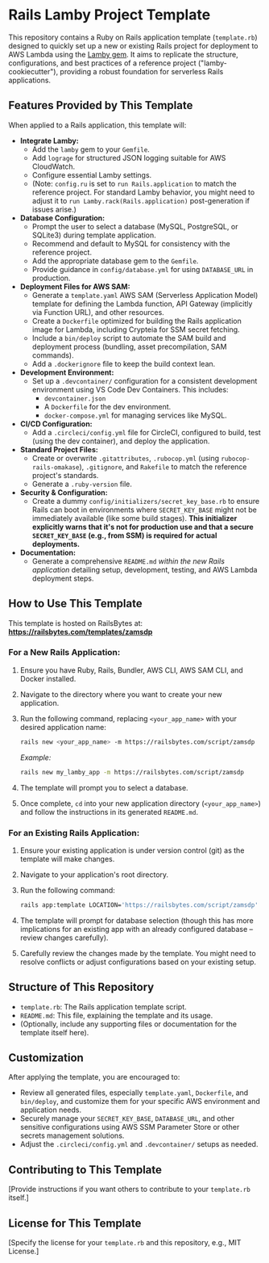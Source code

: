 # Rails Lamby Project Template

This repository contains a Ruby on Rails application template (`template.rb`) designed to quickly set up a new or existing Rails project for deployment to AWS Lambda using the [Lamby gem](https://lamby.cloud/). It aims to replicate the structure, configurations, and best practices of a reference project ("lamby-cookiecutter"), providing a robust foundation for serverless Rails applications.


## Features Provided by This Template

When applied to a Rails application, this template will:

*   **Integrate Lamby:**
    *   Add the `lamby` gem to your `Gemfile`.
    *   Add `lograge` for structured JSON logging suitable for AWS CloudWatch.
    *   Configure essential Lamby settings.
    *   (Note: `config.ru` is set to `run Rails.application` to match the reference project. For standard Lamby behavior, you might need to adjust it to `run Lamby.rack(Rails.application)` post-generation if issues arise.)
*   **Database Configuration:**
    *   Prompt the user to select a database (MySQL, PostgreSQL, or SQLite3) during template application.
    *   Recommend and default to MySQL for consistency with the reference project.
    *   Add the appropriate database gem to the `Gemfile`.
    *   Provide guidance in `config/database.yml` for using `DATABASE_URL` in production.
*   **Deployment Files for AWS SAM:**
    *   Generate a `template.yaml` AWS SAM (Serverless Application Model) template for defining the Lambda function, API Gateway (implicitly via Function URL), and other resources.
    *   Create a `Dockerfile` optimized for building the Rails application image for Lambda, including Crypteia for SSM secret fetching.
    *   Include a `bin/deploy` script to automate the SAM build and deployment process (bundling, asset precompilation, SAM commands).
    *   Add a `.dockerignore` file to keep the build context lean.
*   **Development Environment:**
    *   Set up a `.devcontainer/` configuration for a consistent development environment using VS Code Dev Containers. This includes:
        *   `devcontainer.json`
        *   A `Dockerfile` for the dev environment.
        *   `docker-compose.yml` for managing services like MySQL.
*   **CI/CD Configuration:**
    *   Add a `.circleci/config.yml` file for CircleCI, configured to build, test (using the dev container), and deploy the application.
*   **Standard Project Files:**
    *   Create or overwrite `.gitattributes`, `.rubocop.yml` (using `rubocop-rails-omakase`), `.gitignore`, and `Rakefile` to match the reference project's standards.
    *   Generate a `.ruby-version` file.
*   **Security & Configuration:**
    *   Create a dummy `config/initializers/secret_key_base.rb` to ensure Rails can boot in environments where `SECRET_KEY_BASE` might not be immediately available (like some build stages). **This initializer explicitly warns that it's not for production use and that a secure `SECRET_KEY_BASE` (e.g., from SSM) is required for actual deployments.**
*   **Documentation:**
    *   Generate a comprehensive `README.md` *within the new Rails application* detailing setup, development, testing, and AWS Lambda deployment steps.

## How to Use This Template

This template is hosted on RailsBytes at: **https://railsbytes.com/templates/zamsdp**

### For a New Rails Application:

1.  Ensure you have Ruby, Rails, Bundler, AWS CLI, AWS SAM CLI, and Docker installed.
2.  Navigate to the directory where you want to create your new application.
3.  Run the following command, replacing `<your_app_name>` with your desired application name:

    ```bash
    rails new <your_app_name> -m https://railsbytes.com/script/zamsdp
    ```
    *Example:*
    ```bash
    rails new my_lamby_app -m https://railsbytes.com/script/zamsdp
    ```

4.  The template will prompt you to select a database.
5.  Once complete, `cd` into your new application directory (`<your_app_name>`) and follow the instructions in its generated `README.md`.

### For an Existing Rails Application:

1.  Ensure your existing application is under version control (git) as the template will make changes.
2.  Navigate to your application's root directory.
3.  Run the following command:

    ```bash
    rails app:template LOCATION='https://railsbytes.com/script/zamsdp'
    ```

4.  The template will prompt for database selection (though this has more implications for an existing app with an already configured database – review changes carefully).
5.  Carefully review the changes made by the template. You might need to resolve conflicts or adjust configurations based on your existing setup.

## Structure of This Repository

*   `template.rb`: The Rails application template script.
*   `README.md`: This file, explaining the template and its usage.
*   (Optionally, include any supporting files or documentation for the template itself here).

## Customization

After applying the template, you are encouraged to:

*   Review all generated files, especially `template.yaml`, `Dockerfile`, and `bin/deploy`, and customize them for your specific AWS environment and application needs.
*   Securely manage your `SECRET_KEY_BASE`, `DATABASE_URL`, and other sensitive configurations using AWS SSM Parameter Store or other secrets management solutions.
*   Adjust the `.circleci/config.yml` and `.devcontainer/` setups as needed.

## Contributing to This Template

[Provide instructions if you want others to contribute to your `template.rb` itself.]

## License for This Template

[Specify the license for your `template.rb` and this repository, e.g., MIT License.] 